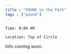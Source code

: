```yaml
---
title : "POUND in the Park"
tags : ["pound"]
---
```


`Time: 8:00 AM` 

`Location: Top of Circle`

Info coming soon.